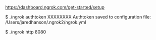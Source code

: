 https://dashboard.ngrok.com/get-started/setup

$ ./ngrok authtoken XXXXXXXX
Authtoken saved to configuration file: /Users/jaredhanson/.ngrok2/ngrok.yml

$ ./ngrok http 8080
